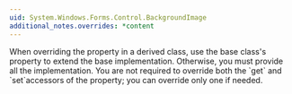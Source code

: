 ```yaml
---
uid: System.Windows.Forms.Control.BackgroundImage
additional_notes.overrides: *content
---
```


<p>When overriding the <xref href="System.Windows.Forms.Control.BackgroundImage"></xref> property in a derived class, use the base class's <xref href="System.Windows.Forms.Control.BackgroundImage"></xref> property to extend the base implementation. Otherwise, you must provide all the implementation. You are not required to override both the `get` and `set`accessors of the <xref href="System.Windows.Forms.Control.BackgroundImage"></xref> property; you can override only one if needed.</p>


